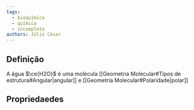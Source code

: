 ```yaml
---
tags:
  - bioquímica
  - química
  - incompleto
authors: Júlio César
---
```

## Definição

A água $\ce{H2O}$ é uma molécula [[Geometria Molecular#Tipos de estrutura#Angular|angular]] e [[Geometria Molecular#Polaridade|polar]] 

## Propriedaedes